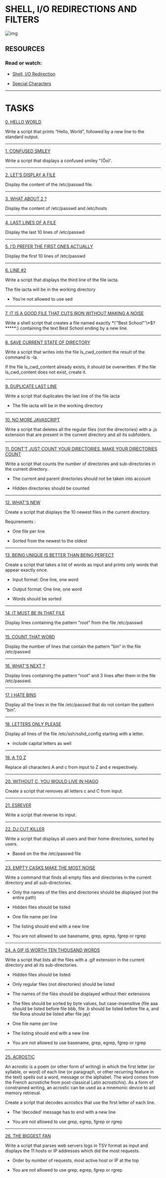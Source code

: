# SHELL, I/O REDIRECTIONS AND FILTERS

![img](https://res.cloudinary.com/practicaldev/image/fetch/s--NsAzIo2o--/c_imagga_scale,f_auto,fl_progressive,h_420,q_auto,w_1000/https://dev-to-uploads.s3.amazonaws.com/i/af2cde9k5712330xy457.png)

## RESOURCES

### Read or watch:

- [Shell, I/O Redirection](https://intranet.hbtn.io/rltoken/dJRc-mwT3vNw7SCWZNlGcg)

- [Special Characters](https://intranet.hbtn.io/rltoken/k2EzFVxAXrpfJMvl8-1ukQ)

--------------------------

# TASKS


[0. HELLO WORLD](https://github.com/MathieuMorel62/holbertonschool-shell/blob/master/io_redirections_and_filters/0-hello_world)

Write a script that prints “Hello, World”, followed by a new line to the standard output.

--------------------------

[1. CONFUSED SMILEY](https://github.com/MathieuMorel62/holbertonschool-shell/blob/master/io_redirections_and_filters/1-confused_smiley)

Write a script that displays a confused smiley "(Ôo)'.

------------------------

[2. LET'S DISPLAY A FILE](https://github.com/MathieuMorel62/holbertonschool-shell/blob/master/io_redirections_and_filters/2-hellofile)

Display the content of the /etc/passwd file.

------------------------

[3. WHAT ABOUT 2 ?](https://github.com/MathieuMorel62/holbertonschool-shell/blob/master/io_redirections_and_filters/3-twofiles)

Display the content of /etc/passwd and /etc/hosts

-----------------------

[4. LAST LINES OF A FILE](https://github.com/MathieuMorel62/holbertonschool-shell/blob/master/io_redirections_and_filters/4-lastlines)

Display the last 10 lines of /etc/passwd

-----------------------

[5. I'D PREFER THE FIRST ONES ACTUALLY](https://github.com/MathieuMorel62/holbertonschool-shell/blob/master/io_redirections_and_filters/5-firstlines)

Display the first 10 lines of /etc/passwd

-------------------------

[6. LINE #2](https://github.com/MathieuMorel62/holbertonschool-shell/blob/master/io_redirections_and_filters/6-third_line)

Write a script that displays the third line of the file iacta.

The file iacta will be in the working directory

  - You’re not allowed to use sed

--------------------------

[7. IT IS A GOOD FILE THAT CUTS IRON WITHOUT MAKING A NOISE](https://github.com/MathieuMorel62/holbertonschool-shell/blob/master/io_redirections_and_filters/7-file)

Write a shell script that creates a file named exactly \*\\'"Best School"\'\\*$\?\*\*\*\*\*:) containing the text Best School ending by a new line.

---------------------------

[8. SAVE CURRENT STATE OF DIRECTORY](https://github.com/MathieuMorel62/holbertonschool-shell/blob/master/io_redirections_and_filters/8-cwd_state)

Write a script that writes into the file ls_cwd_content the result of the command ls -la. 

If the file ls_cwd_content already exists, it should be overwritten. If the file ls_cwd_content does not exist, create it.

--------------------------------

[9. DUPLICATE LAST LINE](https://github.com/MathieuMorel62/holbertonschool-shell/blob/master/io_redirections_and_filters/9-duplicate_last_line)

Write a script that duplicates the last line of the file iacta

  - The file iacta will be in the working directory

---------------------------------

[10. NO MORE JAVASCRIPT](https://github.com/MathieuMorel62/holbertonschool-shell/blob/master/io_redirections_and_filters/10-no_more_js)

Write a script that deletes all the regular files (not the directories) with a .js extension that are present in the current directory and all its subfolders.

----------------------------

[11. DONT'T JUST COUNT YOUR DIRECTORIES, MAKE YOUR DIRECTORIES COUNT](https://github.com/MathieuMorel62/holbertonschool-shell/blob/master/io_redirections_and_filters/11-directories)

Write a script that counts the number of directories and sub-directories in the current directory.

  - The current and parent directories should not be taken into account

  - Hidden directories should be counted

----------------------------

[12. WHAT'S NEW](https://github.com/MathieuMorel62/holbertonschool-shell/blob/master/io_redirections_and_filters/12-newest_files)

Create a script that displays the 10 newest files in the current directory.

Requirements :

  - One file per line

  - Sorted from the newest to the oldest

------------------------------

[13. BEING UNIQUE IS BETTER THAN BEING PERFECT](https://github.com/MathieuMorel62/holbertonschool-shell/blob/master/io_redirections_and_filters/13-unique)

Create a script that takes a list of words as input and prints only words that appear exactly once.

  - Input format: One line, one word

  - Output format: One line, one word

  - Words should be sorted

----------------------------

[14. IT MUST BE IN THAT FILE](https://github.com/MathieuMorel62/holbertonschool-shell/blob/master/io_redirections_and_filters/14-findthatword)

Display lines containing the pattern “root” from the file /etc/passwd

----------------------

[15. COUNT THAT WORD](https://github.com/MathieuMorel62/holbertonschool-shell/blob/master/io_redirections_and_filters/15-countthatword)

Display the number of lines that contain the pattern “bin” in the file /etc/passwd

---------------------------

[16. WHAT'S NEXT ?](https://github.com/MathieuMorel62/holbertonschool-shell/blob/master/io_redirections_and_filters/16-whatsnext)

Display lines containing the pattern “root” and 3 lines after them in the file /etc/passwd.

--------------------------------

[17. I HATE BINS](https://github.com/MathieuMorel62/holbertonschool-shell/blob/master/io_redirections_and_filters/17-hidethisword)

Display all the lines in the file /etc/passwd that do not contain the pattern “bin”.

--------------------------------

[18. LETTERS ONLY PLEASE](https://github.com/MathieuMorel62/holbertonschool-shell/blob/master/io_redirections_and_filters/18-letteronly)

Display all lines of the file /etc/ssh/sshd_config starting with a letter.

  - include capital letters as well

---------------------------

[19. A TO Z](https://github.com/MathieuMorel62/holbertonschool-shell/blob/master/io_redirections_and_filters/19-AZ)

Replace all characters A and c from input to Z and e respectively.

----------------------------

[20. WITHOUT C, YOU WOULD LIVE IN HIAGO](https://github.com/MathieuMorel62/holbertonschool-shell/blob/master/io_redirections_and_filters/20-hiago)

Create a script that removes all letters c and C from input.

---------------------------

[21. ESREVER](https://github.com/MathieuMorel62/holbertonschool-shell/blob/master/io_redirections_and_filters/21-reverse)

Write a script that reverse its input.

----------------------------

[22. DJ CUT KILLER](https://github.com/MathieuMorel62/holbertonschool-shell/blob/master/io_redirections_and_filters/22-users_and_homes)

Write a script that displays all users and their home directories, sorted by users.

  - Based on the the /etc/passwd file

------------------------------

[23. EMPTY CASKS MAKE THE MOST NOISE](https://github.com/MathieuMorel62/holbertonschool-shell/blob/master/io_redirections_and_filters/23-empty_casks)

Write a command that finds all empty files and directories in the current directory and all sub-directories.

  - Only the names of the files and directories should be displayed (not the entire path)

  - Hidden files should be listed

  - One file name per line

  - The listing should end with a new line

  - You are not allowed to use basename, grep, egrep, fgrep or rgrep

------------------------------

[24. A GIF IS WORTH TEN THOUSAND WORDS](https://github.com/MathieuMorel62/holbertonschool-shell/blob/master/io_redirections_and_filters/24-gifs)

Write a script that lists all the files with a .gif extension in the current directory and all its sub-directories.

  - Hidden files should be listed
       
  - Only regular files (not directories) should be listed

  - The names of the files should be displayed without their extensions

  - The files should be sorted by byte values, but case-insensitive (file aaa should be listed before file bbb, file .b should be listed before file a, and file Rona should be listed after file jay)

  - One file name per line

  - The listing should end with a new line

  - You are not allowed to use basename, grep, egrep, fgrep or rgrep

---------------------------------

[25. ACROSTIC](https://github.com/MathieuMorel62/holbertonschool-shell/blob/master/io_redirections_and_filters/25-acrostic)

An acrostic is a poem (or other form of writing) in which the first letter (or syllable, or word) of each line (or paragraph, or other recurring feature in the text) spells out a word, message or the alphabet. The word comes from the French acrostiche from post-classical Latin acrostichis). As a form of constrained writing, an acrostic can be used as a mnemonic device to aid memory retrieval.

Create a script that decodes acrostics that use the first letter of each line.

  - The ‘decoded’ message has to end with a new line

  - You are not allowed to use grep, egrep, fgrep or rgrep

------------------------------

[26. THE BIGGEST FAN](https://github.com/MathieuMorel62/holbertonschool-shell/blob/master/io_redirections_and_filters/26-the_biggest_fan)

Write a script that parses web servers logs in TSV format as input and displays the 11 hosts or IP addresses which did the most requests.

  - Order by number of requests, most active host or IP at the top

  - You are not allowed to use grep, egrep, fgrep or rgrep


